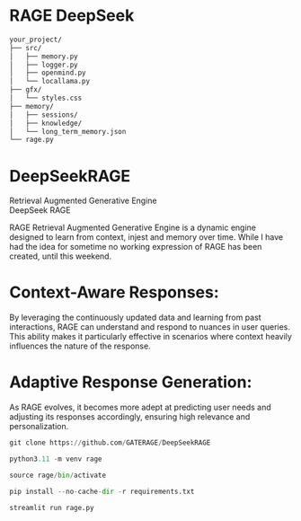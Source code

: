 # RAGE DeepSeek

```txt
your_project/
├── src/
│   ├── memory.py
│   ├── logger.py
│   ├── openmind.py
│   └── locallama.py
├── gfx/
│   └── styles.css
├── memory/
│   ├── sessions/
│   ├── knowledge/
│   └── long_term_memory.json
└── rage.py
```
# DeepSeekRAGE
Retrieval Augmented Generative Engine<br />
DeepSeek RAGE<br />

RAGE Retrieval Augmented Generative Engine is a dynamic engine designed to learn from context, injest and memory over time. While I have had the idea for sometime no working expression of RAGE has been created, until this weekend.

# Context-Aware Responses: 
By leveraging the continuously updated data and learning from past interactions, RAGE can understand and respond to nuances in user queries. This ability makes it particularly effective in scenarios where context heavily influences the nature of the response.
# Adaptive Response Generation: 
As RAGE evolves, it becomes more adept at predicting user needs and adjusting its responses accordingly, ensuring high relevance and personalization.

```python
git clone https://github.com/GATERAGE/DeepSeekRAGE
```
```python
python3.11 -m venv rage
```
```python
source rage/bin/activate
```
```python
pip install --no-cache-dir -r requirements.txt
```

```python
streamlit run rage.py
```
